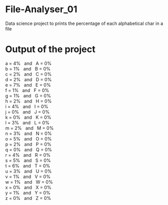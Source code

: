# File-Analyser_01
Data science project to prints the percentage of each alphabetical char in a file

# Output of the project

a = 4% &nbsp; and &nbsp; A = 0% \
b = 1% &nbsp; and &nbsp; B = 0%\
c = 2% &nbsp; and &nbsp; C = 0%\
d = 2% &nbsp; and &nbsp; D = 0%\
e = 7% &nbsp; and &nbsp; E = 0%\
f = 1% &nbsp; and &nbsp; F = 0%\
g = 1% &nbsp; and &nbsp; G = 0%\
h = 2% &nbsp; and &nbsp; H = 0%\
i = 4% &nbsp; and &nbsp; I = 0%\
j = 0% &nbsp; and &nbsp; J = 0%\
k = 0% &nbsp; and &nbsp; K = 0%\
l = 3% &nbsp; and &nbsp; L = 0%\
m = 2% &nbsp; and &nbsp; M = 0%\
n = 3% &nbsp; and &nbsp; N = 0%\
o = 5% &nbsp; and &nbsp; O = 0%\
p = 2% &nbsp; and &nbsp; P = 0%\
q = 0% &nbsp; and &nbsp; Q = 0%\
r = 4% &nbsp; and &nbsp; R = 0%\
s = 5% &nbsp; and &nbsp; S = 0%\
t = 6% &nbsp; and &nbsp; T = 0%\
u = 3% &nbsp; and &nbsp; U = 0%\
v = 1% &nbsp; and &nbsp; V = 0%\
w = 1% &nbsp; and &nbsp; W = 0%\
x = 0% &nbsp; and &nbsp; X = 0%\
y = 1% &nbsp; and &nbsp; Y = 0%\
z = 0% &nbsp; and &nbsp; Z = 0%
